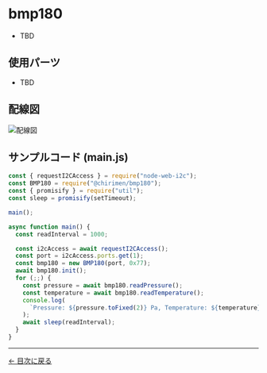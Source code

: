 # bmp180



- TBD

## 使用パーツ

- TBD



## 配線図

![配線図](../node-examples/bmp180/schematic.png "schematic")

## サンプルコード (main.js)

```javascript
const { requestI2CAccess } = require("node-web-i2c");
const BMP180 = require("@chirimen/bmp180");
const { promisify } = require("util");
const sleep = promisify(setTimeout);

main();

async function main() {
  const readInterval = 1000;

  const i2cAccess = await requestI2CAccess();
  const port = i2cAccess.ports.get(1);
  const bmp180 = new BMP180(port, 0x77);
  await bmp180.init();
  for (;;) {
    const pressure = await bmp180.readPressure();
    const temperature = await bmp180.readTemperature();
    console.log(
      `Pressure: ${pressure.toFixed(2)} Pa, Temperature: ${temperature} degree.`
    );
    await sleep(readInterval);
  }
}
```


---
[← 目次に戻る](./index.md)
